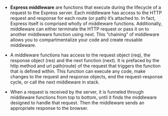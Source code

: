 * **Express middleware** are functions that execute during the lifecycle of a request to the Express server. Each middleware has access to the HTTP request and response for each route (or path) it’s attached to. In fact, Express itself is comprised wholly of middleware functions. Additionally, middleware can either terminate the HTTP request or pass it on to another middleware function using next. This “chaining” of middleware allows you to compartmentalize your code and create reusable middleware.

* A middleware functions has access to the request object (req), the response object (res) and the next function (next). It is prefaced by the http method and url path(route) of the request that triggers the function that is defined within. This function can execute any code, make changes to the request and response objects, end the request-response cycle, or call the next middleware in stack.

* When a request is received by the server, it is funneled through middleware functions from top to bottom, until it finds the middleware designed to handle that request. Then the middleware sends an appropriate response to the browser.

